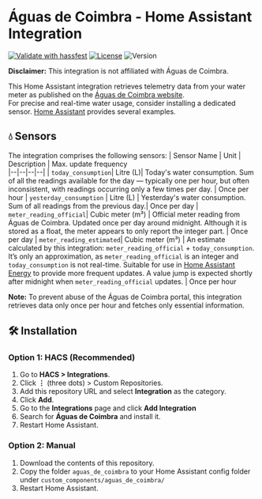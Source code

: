 # Águas de Coimbra - Home Assistant Integration
[![Validate with hassfest](https://github.com/andre19rodrigues/hass-aguas-de-coimbra/actions/workflows/hassfest.yaml/badge.svg)](https://github.com/andre19rodrigues/hass-aguas-de-coimbra/actions/workflows/hassfest.yaml)
[![License](https://img.shields.io/github/license/andre19rodrigues/hass-aguas-de-coimbra)](https://github.com/andre19rodrigues/hass-aguas-de-coimbra/blob/main/LICENSE)
![Version](https://img.shields.io/github/v/tag/andre19rodrigues/hass-aguas-de-coimbra?label=version)


**Disclaimer:** This integration is not affiliated with Águas de Coimbra.

This Home Assistant integration retrieves telemetry data from your water meter as published on the [Águas de Coimbra website](https://bdigital.aguasdecoimbra.pt/uPortal2/coimbra/index.html).  
For precise and real-time water usage, consider installing a dedicated sensor. [Home Assistant](https://www.home-assistant.io/docs/energy/water/) provides several examples.

## 💧 Sensors

The integration comprises the following sensors:
| Sensor Name | Unit | Description | Max. update frequency                                                                                        
|--|--|--|--|
| `today_consumption`| Litre (L)| Today's water consumption. Sum of all the readings available for the day — typically one per hour, but often inconsistent, with readings occurring only a few times per day. | Once per hour
| `yesterday_consumption` | Litre (L) | Yesterday's water consumption. Sum of all readings from the previous day.| Once per day
| `meter_reading_official`| Cubic meter (m³) | Official meter reading from Águas de Coimbra. Updated once per day around midnight. Although it is stored as a float, the meter appears to only report the integer part. | Once per day
| `meter_reading_estimated`| Cubic meter (m³) | An estimate calculated by this integration: `meter_reading_official` + `today_consumption`. It’s only an approximation, as `meter_reading_official` is an integer and `today_consumption` is not real-time. Suitable for use in [Home Assistant Energy](https://www.home-assistant.io/docs/energy/) to provide more frequent updates. A value jump is expected shortly after midnight when `meter_reading_official` updates. | Once per hour

**Note:** To prevent abuse of the Águas de Coimbra portal, this integration retrieves data only once per hour and fetches only essential information.

## 🛠 Installation

### Option 1: HACS (Recommended)

1. Go to **HACS > Integrations**.
2. Click **⋮** (three dots) > Custom Repositories.
3. Add this repository URL and select **Integration** as the category.
4. Click **Add**.
5. Go to the **Integrations** page and click **Add Integration**
6. Search for **Águas de Coimbra** and install it.
7. Restart Home Assistant.

### Option 2: Manual

1. Download the contents of this repository.
2. Copy the folder `aguas_de_coimbra` to your Home Assistant config folder under `custom_components/aguas_de_coimbra/`
3. Restart Home Assistant.
